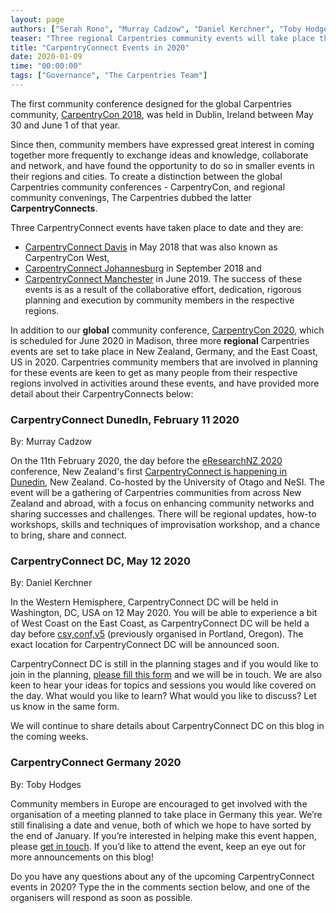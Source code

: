 ```yaml
---
layout: page
authors: ["Serah Rono", "Murray Cadzow", "Daniel Kerchner", "Toby Hodges"]
teaser: "Three regional Carpentries community events will take place this year. Read on and find out if one is scheduled in your region and how to participate in an event near you."
title: "CarpentryConnect Events in 2020"
date: 2020-01-09
time: "00:00:00"
tags: ["Governance", "The Carpentries Team"]
---
```


The first community conference designed for the global Carpentries community, [CarpentryCon 2018](https://2018.carpentrycon.org/),  was held in Dublin, Ireland between May 30 and June 1 of that year.

Since then, community members have expressed great interest in coming together more frequently to exchange ideas and knowledge, collaborate and network, and have found the opportunity to do so in smaller events in their regions and cities. To create a distinction between the global Carpentries community conferences - CarpentryCon, and regional community convenings, The Carpentries dubbed the latter **CarpentryConnects**. 

Three CarpentryConnect events have taken place to date and they are:
- [CarpentryConnect Davis](http://ivory.idyll.org/dibsi/CarpentryConWest.html) in May 2018 that was also known as CarpentryCon West, 
- [CarpentryConnect Johannesburg](https://carpentryconnectza.org/) in September 2018 and 
- [CarpentryConnect Manchester](https://www.software.ac.uk/ccmcr19) in June 2019. 
The success of these events is as a result of the collaborative effort, dedication, rigorous planning and execution by community members in the respective regions.

In addition to our **global** community conference, [CarpentryCon 2020](https://2020.carpentrycon.org/), which is scheduled for June 2020 in Madison,  three more **regional** Carpentries events are set to take place in New Zealand, Germany, and the East Coast, US in 2020. Carpentries community members that are involved in planning for these events are keen to get as many people from their respective regions involved in activities around these events, and have provided more detail about their CarpentryConnects below:


### CarpentryConnect DunedIn, February 11 2020

By: Murray Cadzow

On the 11th February 2020, the day before the [eResearchNZ 2020](https://www.eresearchnz2020.org.nz) conference, New Zealand's first [CarpentryConnect is happening in Dunedin](https://www.eventbrite.com/e/nz-carpentry-connect-tickets-79982719467), New Zealand. Co-hosted by the University of Otago and NeSI. The event will be a gathering of Carpentries communities from across New Zealand and abroad, with a focus on enhancing community networks and sharing successes and challenges. There will be regional updates, how-to workshops, skills and techniques of improvisation workshop, and a chance to bring, share and connect.

### CarpentryConnect DC, May 12 2020

By: Daniel Kerchner

In the Western Hemisphere, CarpentryConnect DC will be held in Washington, DC, USA on 12 May 2020.  You will be able to experience a bit of West Coast on the East Coast, as CarpentryConnect DC will be held a day before [csv,conf,v5](https://csvconf.com/) (previously organised in Portland, Oregon). The exact location for CarpentryConnect DC will be announced soon.

CarpentryConnect DC is still in the planning stages and if you would like to join in the planning, [please fill this form](https://forms.gle/xNGTSjZ2BdQfpVrp9) and we will be in touch. We are also keen to hear your ideas for topics and sessions you would like covered on the day. What would you like to learn? What would you like to discuss? Let us know in the same form.

We will continue to share details about CarpentryConnect DC on this blog in the coming weeks.

### CarpentryConnect Germany 2020

By: Toby Hodges

Community members in Europe are encouraged to get involved with the organisation of a meeting planned to take place in Germany this year. We’re still finalising a date and venue, both of which we hope to have sorted by the end of January. If you’re interested in helping make this event happen, please [get in touch](mailto:toby.hodges@embl.de). If you’d like to attend the event, keep an eye out for more announcements on this blog!

Do you have any questions about any of the upcoming CarpentryConnect events in 2020? Type the in the comments section below, and one of the organisers will respond as soon as possible.
